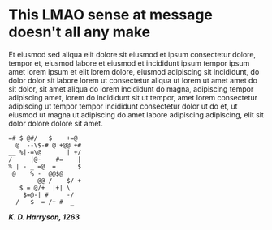 # This LMAO sense at message doesn't all any make

Et eiusmod sed aliqua elit dolore sit eiusmod et ipsum consectetur dolore, tempor et, eiusmod labore et eiusmod et incididunt ipsum tempor ipsum amet lorem ipsum et elit lorem dolore, eiusmod adipiscing sit incididunt, do dolor dolor sit labore lorem ut consectetur aliqua ut lorem ut amet amet do sit dolor, sit amet aliqua do lorem incididunt do magna, adipiscing tempor adipiscing amet, lorem do incididunt sit ut tempor, amet lorem consectetur adipiscing ut tempor tempor incididunt consectetur dolor ut do et, ut eiusmod ut magna ut adipiscing do amet labore adipiscing adipiscing, elit sit dolor dolore dolore sit amet.

```JS
=# $ @#/   $    +=@ 
  @  --\$-# @ +@@ +#
__ %|-=\@       | +/
/     |@-    #=    |
% | - _ =@  =      $
 @    % -  @@$@     
        @@ /    $/ +
   $ = @/+  |+| \   
    $=@-| #     -/  
  /   $  = /+ #  _  
```

***K. D. Harryson, 1263***
